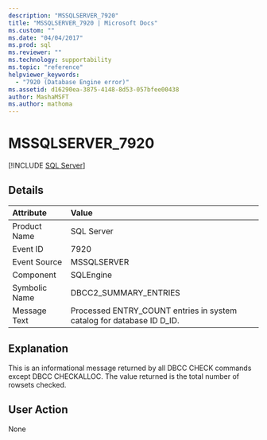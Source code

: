 ```yaml
---
description: "MSSQLSERVER_7920"
title: "MSSQLSERVER_7920 | Microsoft Docs"
ms.custom: ""
ms.date: "04/04/2017"
ms.prod: sql
ms.reviewer: ""
ms.technology: supportability
ms.topic: "reference"
helpviewer_keywords: 
  - "7920 (Database Engine error)"
ms.assetid: d16290ea-3875-4148-8d53-057bfee00438
author: MashaMSFT
ms.author: mathoma
---
```

# MSSQLSERVER_7920
 [!INCLUDE [SQL Server](../../includes/applies-to-version/sqlserver.md)]
  
## Details  
  
| Attribute | Value |  
| :-------- | :---- |  
|Product Name|SQL Server|  
|Event ID|7920|  
|Event Source|MSSQLSERVER|  
|Component|SQLEngine|  
|Symbolic Name|DBCC2_SUMMARY_ENTRIES|  
|Message Text|Processed ENTRY_COUNT entries in system catalog for database ID D_ID.|  
  
## Explanation  
This is an informational message returned by all DBCC CHECK commands except DBCC CHECKALLOC. The value returned is the total number of rowsets checked.  
  
## User Action  
None  
  
